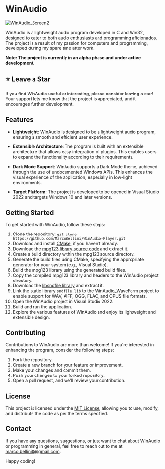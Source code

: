 # WinAudio

![WinAudio_Screen2](https://github.com/MarcoBellini/WinAudio-Player/assets/66796124/fc62a3a3-9d23-4692-9ee6-781822558b2c)

WinAudio is a lightweight audio program developed in C and Win32, designed to cater to both audio enthusiasts and programming aficionados. The project is a result of my passion for computers and programming, developed during my spare time after work.

**Note: The project is currently in an alpha phase and under active development.**

## ⭐ Leave a Star

If you find WinAudio useful or interesting, please consider leaving a star! Your support lets me know that the project is appreciated, and it encourages further development.

## Features

- **Lightweight**: WinAudio is designed to be a lightweight audio program, ensuring a smooth and efficient user experience.

- **Extensible Architecture**: The program is built with an extensible architecture that allows easy integration of plugins. This enables users to expand the functionality according to their requirements.

- **Dark Mode Support**: WinAudio supports a Dark Mode theme, achieved through the use of undocumented Windows APIs. This enhances the visual experience of the application, especially in low-light environments.

- **Target Platform**: The project is developed to be opened in Visual Studio 2022 and targets Windows 10 and later versions.

## Getting Started

To get started with WinAudio, follow these steps:

1. Clone the repository: `git clone https://github.com/MarcoBellini/WinAudio-Player.git`
2. Download and install [CMake](https://cmake.org/download), if you haven't already.
3. Download the [mpg123 library source code](https://www.mpg123.de/) and extract it.
4. Create a build directory within the mpg123 source directory.
5. Generate the build files using CMake, specifying the appropriate generator for your system (e.g., Visual Studio).
6. Build the mpg123 library using the generated build files.
7. Copy the compiled mpg123 library and headers to the WinAudio project directory.
8. Download the [libsndfile library](https://libsndfile.github.io/libsndfile/) and extract it.
9. Link the static library `sndfile.lib` to the WinAudio_WaveForm project to enable support for WAV, AIFF, OGG, FLAC, and OPUS file formats.
10. Open the WinAudio project in Visual Studio 2022.
11. Build and run the application.
12. Explore the various features of WinAudio and enjoy its lightweight and extensible design.

## Contributing

Contributions to WinAudio are more than welcome! If you're interested in enhancing the program, consider the following steps:

1. Fork the repository.
2. Create a new branch for your feature or improvement.
3. Make your changes and commit them.
4. Push your changes to your forked repository.
5. Open a pull request, and we'll review your contribution.

## License

This project is licensed under the [MIT License](LICENSE), allowing you to use, modify, and distribute the code as per the terms specified.

## Contact

If you have any questions, suggestions, or just want to chat about WinAudio or programming in general, feel free to reach out to me at [marco.bellini8@gmail.com](mailto:marco.bellini8@gmail.com).

<meta name="google-site-verification" content="L7SwBgfD1TgnFhcHs2WoDIhnhsIWzb7FVuOH_aBUSqk" />

Happy coding!

